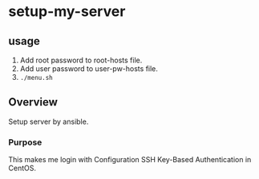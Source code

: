 # setup-my-server

## usage
1. Add root password to root-hosts file.
2. Add user password to user-pw-hosts file.
3. `./menu.sh`

## Overview
Setup server by ansible.

### Purpose
This makes me login with Configuration SSH Key-Based Authentication in CentOS.
